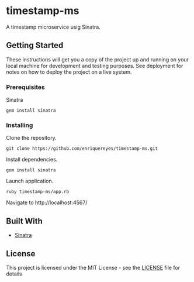 # timestamp-ms

A timestamp microservice usig Sinatra.

## Getting Started

These instructions will get you a copy of the project up and running on your local machine for development and testing purposes. See deployment for notes on how to deploy the project on a live system.

### Prerequisites

Sinatra

```
gem install sinatra
```

### Installing

Clone the repository.

```
git clone https://github.com/enriquereyes/timestamp-ms.git
```

Install dependencies.

```
gem install sinatra
```

Launch application.

```
ruby timestamp-ms/app.rb
```

Navigate to http://localhost:4567/

## Built With

* [Sinatra](http://www.sinatrarb.com/)

## License

This project is licensed under the MIT License - see the [LICENSE](LICENSE) file for details
